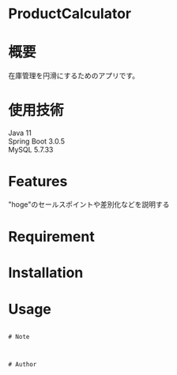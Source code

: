 # ProductCalculator
# 概要
 
在庫管理を円滑にするためのアプリです。

# 使用技術
Java 11  
Spring Boot 3.0.5  
MySQL 5.7.33
 
# Features
 
"hoge"のセールスポイントや差別化などを説明する
 
# Requirement
 

 

 
# Installation
 

 
# Usage
 

 

```
 
# Note
 

 
# Author
 

 
